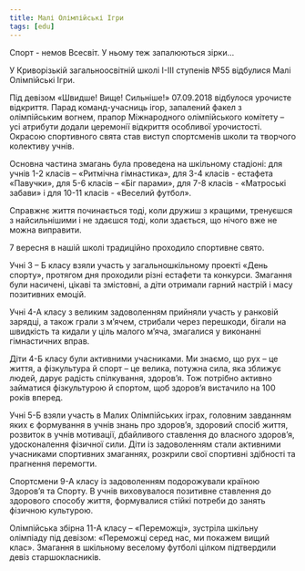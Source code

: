 ```yaml
---
title: Малі Олімпійські Ігри
tags: [edu]
---
```


Спорт - немов Всесвіт. У ньому теж запалюються зірки…

У Криворізькій загальноосвітній школі І-ІІІ ступенів №55 відбулися Малі Олімпійські Ігри.

Під девізом «Швидше! Вище! Сильніше!» 07.09.2018 відбулося урочисте відкриття. Парад команд-учасниць ігор, запалений факел з олімпійським вогнем, прапор Міжнародного олімпійського комітету – усі атрибути додали церемонії відкриття особливої урочистості. Окрасою спортивного свята став виступ спортсменів школи та творчого колективу учнів.

Основна частина змагань була проведена на шкільному стадіоні: для учнів 1-2 класів – «Ритмічна гімнастика», для 3-4 класів - естафета «Павучки», для 5-6 класів – «Біг парами», для 7-8 класів - «Матроські забави» і для 10-11 класів - «Веселий футбол».

Справжнє життя починається тоді, коли дружиш з кращими, тренуєшся з найсильнішими і не здаєшся тоді, коли здається, що нічого вже не можна виправити.

<youtube id="FcKy54zLsVY"></youtube>

<slideshow id="72157695233993120"></slideshow>

7 вересня в нашій школі традиційно проходило спортивне свято.

Учні 3 – Б класу взяли участь у загальношкільному проекті «День спорту», протягом дня проходили різні естафети та конкурси. Змагання були насичені, цікаві та змістовні, а діти отримали гарний настрій і масу позитивних емоцій.

Учні 4-А класу з великим задоволенням прийняли участь у ранковій зарядці, а також грали з м’ячем, стрибали через перешкоди, бігали на швидкість та кидали у ціль малого м’яча, змагалися у виконанні гімнастичних вправ.

Діти 4-Б класу були активними учасниками. Ми знаємо, що рух – це життя, а фізкультура й спорт – це велика, потужна сила, яка зближує людей, дарує радість спілкування, здоров’я. Тож потрібно активно займатися фізкультурою й спортом, щоб здоров’я вистачило на 100 років вперед.

Учні 5-Б взяли участь в Малих Олімпійських іграх, головним завданням яких є формування в учнів знань про здоров’я, здоровий спосіб життя, розвиток в учнів мотивації, дбайливого ставлення до власного здоров’я, удосконалення фізичної сили. Діти із задоволенням стали активними учасниками спортивних змаганнях, розкрили свої спортивні здібності та прагнення перемогти.

Спортсмени 9-А класу із задоволенням подорожували країною Здоров’я та Спорту. В учнів виховувалося позитивне ставлення до здорового способу життя, формувалися стійкі потреби до занять фізичною культурою.

Олімпійська збірна 11-А класу – «Переможці», зустріла шкільну олімпіаду під девізом: «Переможці серед нас, ми покажем вищий клас». Змагання в шкільному веселому футболі цілком підтвердили девіз старшокласників.

<slideshow id="72157697862030692"></slideshow>
